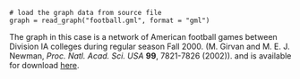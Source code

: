 ```{r}
# load the graph data from source file
graph = read_graph("football.gml", format = "gml")
```

The graph in this case is a network of American football games between Division IA colleges during regular season Fall 2000. (M. Girvan and M. E. J. Newman, *Proc. Natl. Acad. Sci. USA* **99**, 7821-7826 (2002)). and is available for download [here](http://www-personal.umich.edu/~mejn/netdata/).


